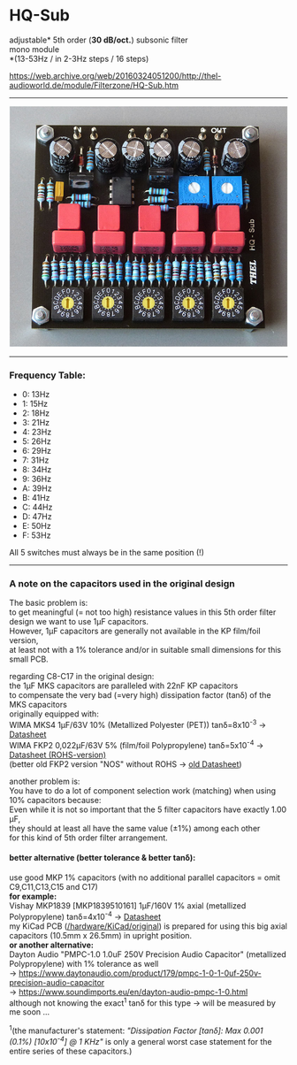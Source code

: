 # HQ-Sub  
adjustable\* 5th order (**30 dB/oct.**) subsonic filter  
mono module  
\*(13-53Hz / in 2-3Hz steps / 16 steps)  
  
https://web.archive.org/web/20160324051200/http://thel-audioworld.de/module/Filterzone/HQ-Sub.htm

----  

<img src="/hardware/HQ-Sub1.jpg">  
  
----  

### Frequency Table:  
* 0: 13Hz
* 1: 15Hz
* 2: 18Hz
* 3: 21Hz
* 4: 23Hz
* 5: 26Hz
* 6: 29Hz
* 7: 31Hz
* 8: 34Hz
* 9: 36Hz
* A: 39Hz
* B: 41Hz
* C: 44Hz
* D: 47Hz
* E: 50Hz
* F: 53Hz  

All 5 switches must always be in the same position (!)  
  
----  
  
### A note on the capacitors used in the original design  
The basic problem is:  
to get meaningful (= not too high) resistance values in this 5th order filter design we want to use 1µF capacitors.  
However, 1µF capacitors are generally not available in the KP film/foil version,  
at least not with a 1% tolerance and/or in suitable small dimensions for this small PCB.  
  
regarding C8-C17 in the original design:  
the 1µF MKS capacitors are paralleled with 22nF KP capacitors  
to compensate the very bad (=very high) dissipation factor (tanδ) of the MKS capacitors  
originally equipped with:  
WIMA MKS4    1µF/63V 10%   (Metallized Polyester (PET))     tanδ=8x10<sup>-3</sup> -> <a href="https://github.com/analoghifi/capacitors/blob/main/audio%20and%20filter%20capacitors/docs/datasheets/dont%20use/PET%20MKS/WIMA_MKS_4__EN.pdf">Datasheet</a>  
WIMA FKP2  0,022µF/63V 5%  (film/foil Polypropylene) tanδ=5x10<sup>-4</sup> -> <a href="https://github.com/analoghifi/capacitors/blob/main/audio%20and%20filter%20capacitors/docs/datasheets/kp/WIMA_FKP_2__NEW_ROHS__EN.pdf">Datasheet (ROHS-version)</a>  
(better old FKP2 version "NOS" without ROHS -> <a href ="https://github.com/analoghifi/capacitors/blob/main/audio%20and%20filter%20capacitors/docs/datasheets/kp/WIMA_FKP_2__OLD_nonROHS__EN.pdf">old Datasheet</a>)  
  
another problem is:  
You have to do a lot of component selection work (matching) when using 10% capacitors because:  
Even while it is not so important that the 5 filter capacitors have exactly 1.00 µF,  
they should at least all have the same value (±1%) among each other  
for this kind of 5th order filter arrangement.  
  
#### better alternative (better tolerance & better tanδ):
use good MKP 1% capacitors (with no additional parallel capacitors = omit C9,C11,C13,C15 and C17)  
**for example:**  
Vishay MKP1839 [MKP1839510161] 1µF/160V 1% axial (metallized Polypropylene) tanδ=4x10<sup>-4</sup> -> <a href="https://github.com/analoghifi/capacitors/blob/main/audio%20and%20filter%20capacitors/docs/datasheets/mkp/vishay_mkp1839.pdf">Datasheet</a>   
my KiCad PCB (<a href="/hardware/KiCad/original">/hardware/KiCad/original</a>) is prepared for using this big axial capacitors (10.5mm x 26.5mm) in upright position.  
**or another alternative:**  
Dayton Audio "PMPC-1.0 1.0uF 250V Precision Audio Capacitor" (metallized Polypropylene) with 1% tolerance as well   
-> https://www.daytonaudio.com/product/179/pmpc-1-0-1-0uf-250v-precision-audio-capacitor  
-> https://www.soundimports.eu/en/dayton-audio-pmpc-1-0.html  
although not knowing the exact<sup>1</sup> tanδ for this type -> will be measured by me soon ...  
  
<sup>1</sup>(the manufacturer's statement: *"Dissipation Factor [tanδ]: Max 0.001 (0.1%) [10x10<sup>-4</sup>] @ 1 KHz"* is only a general worst case statement for the entire series of these capacitors.)


